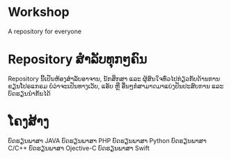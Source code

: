 # Workshop
A repository for everyone

# Repository ສຳລັບທຸກໆຄົນ
Repository ນີ້ເປັນຫ້ອງສຳລັບອາຈານ, ນັກສຶກສາ ແລະ ຜູ້ສົນໃຈທົ່ວໄປກ່ຽວກັບດ້ານການຂຽນໂປຣແກຣມ ບໍ່ວ່າຈະເປັນທາງເວັບ, ແອັບ ຫຼື ອື່ນໆກໍສາມາດມາແບ່ງປັນປະສົບການ ແລະ ບົດຮຽນນຳກັນໄດ້

#  ໂຄງສ້າງ
ບົດຮຽນພາສາ JAVA
ບົດຮຽນພາສາ PHP
ບົດຮຽນພາສາ Python
ບົດຮຽນພາສາ C/C++
ບົດຮຽນພາສາ Ojective-C
ບົດຮຽນພາສາ Swift
